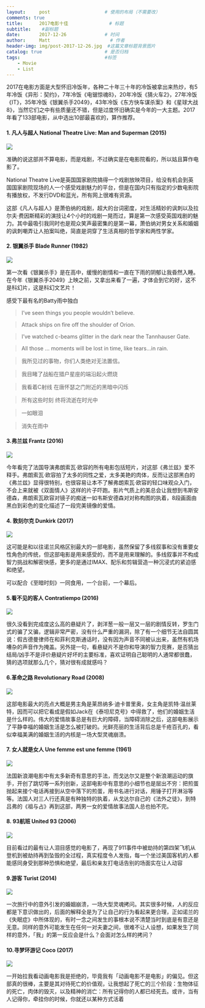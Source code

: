 ```yaml
---
layout:     post                    # 使用的布局（不需要改）
comments: true
title:      2017电影十佳               # 标题 
subtitle:    #副标题
date:       2017-12-26              # 时间
author:     Matt                      # 作者
header-img: img/post-2017-12-26.jpg  #这篇文章标题背景图片
catalog: true                       # 是否归档
tags:                               #标签
    - Movie
    - List
---
```


2017在电影方面是大型怀旧冷饭年，各种二十年三十年的冷饭被拿出来热炒，有5年冷饭《异形：契约》，7年冷饭《电锯惊魂8》，20年冷饭《猜火车2》，27年冷饭《IT》，35年冷饭《银翼杀手2049》，43年冷饭《东方快车谋杀案》和《星球大战8》，当然它们之中有些质量还不错，但是过度怀旧确实是今年的一大主题。2017年看了133部电影，从中选出10部最喜欢的，算作推荐。

#### 1\. 凡人与超人 National Theatre Live: Man and Superman (2015)

![](https://i.imgur.com/ouZJgoD.jpg)

准确的说这部并不算电影，而是戏剧，不过确实是在电影院看的，所以姑且算作电影了。

National Theatre Live是英国国家剧院搞得一个戏剧放映项目，给没有机会到英国国家剧院现场的人一个感受戏剧魅力的平台，但是在国内只有指定的少数电影院有播放权，不发行DVD和蓝光，所有网上很难有资源。

这部《凡人与超人》是萧伯纳的戏剧，超大的台词密度，对生活精妙的讽刺以及拉尔夫·费因斯精彩的演技让4个小时的戏剧一晃而过，算是第一次感受英国戏剧的魅力。其中最吸引我同时也是观众笑声最密集的是第一幕，萧伯纳对男女关系和婚姻的讽刺嘲弄让人拍案叫绝，简直是洞穿了生活真相的哲学家和两性学家。

#### 2\. 银翼杀手 Blade Runner (1982)

![](https://i.imgur.com/AuWJ6hy.jpg)

第一次看《银翼杀手》是在高中，缓慢的剧情和一直在下雨的阴郁让我昏然入睡。在今年《银翼杀手2049》上映之前，又拿出来看了一遍，才体会到它的好，这不是科幻片，这是科幻文艺片！

感受下最有名的Batty雨中独白

> I’ve seen things you people wouldn’t believe.

> Attack ships on fire off the shoulder of Orion.

> I’ve watched c-beams glitter in the dark near the Tannhauser Gate.

> All those … moments will be lost in time, like tears…in rain.

> 我所见过的事物，你们人类绝对无法置信。

> 我目睹了战船在猎户星座的端沿起火燃烧

> 我看着C射线 在唐怀瑟之门附近的黑暗中闪烁

> 所有这些时刻 终将流逝在时光中

> 一如眼泪

> 消失在雨中

#### 3.弗兰兹 Frantz (2016)

![](https://i.imgur.com/jtVjNcy.jpg)

今年看完了法国导演弗朗索瓦·欧容的所有电影包括短片，对这部《弗兰兹》爱不释手。弗朗索瓦·欧容拍了太多的同性之爱，太多美艳的肉体，反而让这部黑白的《弗兰兹》显得很特别，也很容易让本不了解弗朗索瓦·欧容的轻口味观众入门，不会上来就被《双面情人》这样的片子吓跑。影片气质上的美总会让我想到韦斯安德森，弗朗索瓦欧容对镜子的痴迷一如韦斯安德森对对称构图的执着，8段画面由黑白到彩色的变化描述了一段完美镜像的爱情。

#### 4\. 敦刻尔克 Dunkirk (2017)

![](https://i.imgur.com/JP9T11t.jpg)

这可能是和以往诺兰风格区别最大的一部电影，虽然保留了多线叙事和没有重要女性角色的传统，但这部电影是用来感受的，而不是用来理解的。多线叙事并不构成智力挑战和解密快感，更多的是通过IMAX、配乐和剪辑营造一种沉浸式的紧迫感和绝望。

可以配合《至暗时刻》一同食用，一个台前，一个幕后。

#### 5.看不见的客人 Contratiempo (2016)

![](https://i.imgur.com/nX0kWwD.jpg)

很久没看到完成度这么高的悬疑片了，剥洋葱一般一层又一层的剧情反转，罗生门式的骗了又骗，逻辑非常严密，没有什么严重的漏洞，除了有一个细节无法自圆其说：假古德曼律师在和菲利克斯通话时，没有因为声音不同被认出来，虽然有机场嘈杂的声音作为掩盖。另外提一句，看悬疑片不是你和导演的智力竞赛，是否猜出结局/凶手不是评价悬疑片好坏的主要标准，喜欢证明自己聪明的人通常都很蠢，猜的选项就那么几个，猜对很有成就感吗？

#### 6.革命之路 Revolutionary Road (2008)

![](https://i.imgur.com/YhUVVhW.jpg)

这部电影最大的亮点大概是男主角是莱昂纳多·迪卡普里奥，女主角是凯特·温丝莱特，因而可以把它看成是假如Jack在《泰坦尼克号》中得救了，他们的婚姻生活是什么样的。伟大的爱情故事总是有巨大的障碍，当障碍消除之后，这部电影展示了平静幸福的婚姻生活是怎么被打破的。光鲜亮丽的生活背后总是千疮百孔的，看似幸福美满的婚姻生活的内核是一场大型灵魂崩溃。

#### 7\. 女人就是女人 Une femme est une femme (1961)

![](https://i.imgur.com/tEdEMWk.jpg)

法国新浪潮电影中有太多新奇有意思的手法，而戈达尔又是整个新浪潮运动的旗手，开创了跳切等一系列创新，这部电影中有意思的小细节也是层出不穷：把煎蛋抛起来接个电话再接到从空中落下的煎蛋，用书名进行对话，用锤子打开淋浴等等。法国人对三人行还真是有种独特的执着，从戈达尔自己的《法外之徒》，到特吕弗的《祖与占》再到这部，两男一女的爱情故事法国人总也拍不完。

#### 8\. 93航班 United 93 (2006)

![](https://i.imgur.com/zt8HxdG.jpg)

目前看过的最有让人泪目感觉的电影了，再现了911事件中被劫持的第四架飞机从登机到被劫持再到坠毁的全过程，真实程度令人发指，每一个坐过美国客机的人都能感同身受到那种恐惧和绝望，最后和亲友打电话告别的场面实在让人动容

#### 9.游客 Turist (2014)

![](https://i.imgur.com/AOsvmo5.jpg)

一次旅行中的意外引发的婚姻崩溃，一场大型灵魂拷问。其实很多时候，人的反应都是下意识做出的，后面的解释全是为了让自己的行为看起来更合理，正如诺兰的《失眠症》中所体现的，有时一念之间发生的事根本说不清楚当时到底是有意还是无意。同样的意外可能发生在任何一对夫妻之间，很难不让人设想，如果发生了同样的意外，「我」的第一反应会是什么？会面对怎么样的拷问？

#### 10.寻梦环游记 Coco (2017)

![](https://i.imgur.com/FwlR9VR.jpg)

一开始拉我看动画电影我是拒绝的，毕竟我有「动画电影不是电影」的偏见。但这部真的很棒，主要是其对待死亡的价值观，让我想起了死亡的三个阶段：生物体征的死亡，肉体的毁灭，以及精神的消亡：所有记得你的人都已经死去。或许，当有人记得你，牵挂你的时候，你就还以某种方式活着



